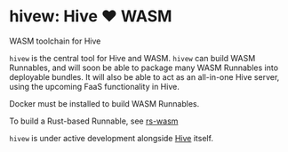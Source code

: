 # hivew: Hive ❤️ WASM

WASM toolchain for Hive

`hivew` is the central tool for Hive and WASM. `hivew` can build WASM Runnables, and will soon be able to package many WASM Runnables into deployable bundles. It will also be able to act as an all-in-one Hive server, using the upcoming FaaS functionality in Hive.

Docker must be installed to build WASM Runnables.

To build a Rust-based Runnable, see [rs-wasm](./rs-wasm/README.md)

`hivew` is under active development alongside [Hive](https://github.com/suborbital/hive) itself.
